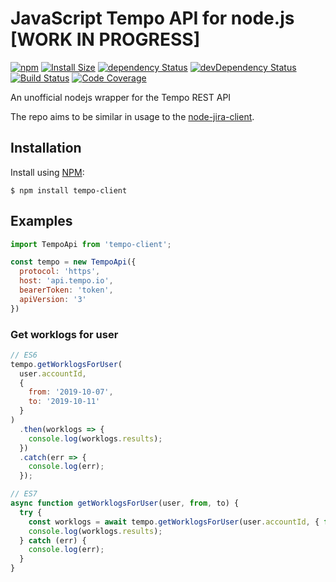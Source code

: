 # JavaScript Tempo API for node.js [WORK IN PROGRESS]

[![npm](https://img.shields.io/npm/v/tempo-client.svg)](https://www.npmjs.com/tempo-client)
[![Install Size](https://packagephobia.now.sh/badge?p=tempo-client)](https://packagephobia.now.sh/result?p=tempo-client)
[![dependency Status](https://david-dm.org/leifgehrmann/node-tempo-client/status.svg)](https://david-dm.org/leifgehrmann/node-tempo-client)
[![devDependency Status](https://david-dm.org/leifgehrmann/node-tempo-client/dev-status.svg)](https://david-dm.org/leifgehrmann/node-tempo-client?type=dev)
[![Build Status](https://travis-ci.org/leifgehrmann/node-tempo-client.svg?branch=master)](https://travis-ci.org/leifgehrmann/node-tempo-client)
[![Code Coverage](https://codecov.io/gh/leifgehrmann/node-tempo-client/branch/master/graph/badge.svg)](https://codecov.io/gh/leifgehrmann/node-tempo-client)

An unofficial nodejs wrapper for the Tempo REST API

The repo aims to be similar in usage to the [node-jira-client](https://github.com/jira-node/node-jira-client).

## Installation

Install using [NPM](https://npmjs.org):

```shell
$ npm install tempo-client
```

## Examples

```javascript
import TempoApi from 'tempo-client';

const tempo = new TempoApi({
  protocol: 'https',
  host: 'api.tempo.io',
  bearerToken: 'token',
  apiVersion: '3'
})
```

### Get worklogs for user

```javascript
// ES6
tempo.getWorklogsForUser(
  user.accountId,
  {
    from: '2019-10-07',
    to: '2019-10-11'
  }
)
  .then(worklogs => {
    console.log(worklogs.results);
  })
  .catch(err => {
    console.log(err);
  });

// ES7
async function getWorklogsForUser(user, from, to) {
  try {
    const worklogs = await tempo.getWorklogsForUser(user.accountId, { from, to });
    console.log(worklogs.results);
  } catch (err) {
    console.log(err);
  }
}
```
